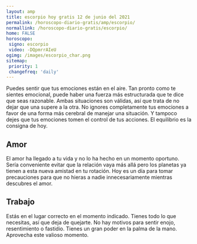 ```yaml
---
layout: amp
title: escorpio hoy gratis 12 de junio del 2021 
permalink: /horoscopo-diario-gratis/amp/escorpio/
normallink: /horoscopo-diario-gratis/escorpio/
home: FALSE
horoscopo:
 signo: escorpio
 video: -DQpmrrAIeU
ogimg: /images/escorpio_char.png
sitemap:
 priority: 1
 changefreq: 'daily'
---
```



Puedes sentir que tus emociones están en el aire. Tan pronto como te sientes emocional, puede haber una fuerza más estructurada que te dice que seas razonable. Ambas situaciones son válidas, así que trata de no dejar que una supere a la otra. No ignores completamente tus emociones a favor de una forma más cerebral de manejar una situación. Y tampoco dejes que tus emociones tomen el control de tus acciones. El equilibrio es la consigna de hoy.

## Amor

El amor ha llegado a tu vida y no lo ha hecho en un momento oportuno. Sería conveniente evitar que la relación vaya más allá pero los planetas ya tienen a esta nueva amistad en tu rotación. Hoy es un día para tomar precauciones para que no hieras a nadie innecesariamente mientras descubres el amor.

## Trabajo

Estás en el lugar correcto en el momento indicado. Tienes todo lo que necesitas, así que deja de quejarte. No hay motivos para sentir enojo, resentimiento o fastidio. Tienes un gran poder en la palma de la mano. Aprovecha este valioso momento.